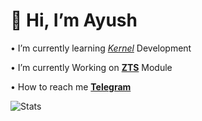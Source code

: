 # 👋 Hi, I’m Ayush

• I’m currently learning [*Kernel*](https://github.com/ImSpiDy/Nexus-Xtreme-Kernel) Development

• I’m currently Working on [**ZTS**](https://github.com/NotZeetaa/ZeetaaTweak) Module
 
• How to reach me **[Telegram](https://t.me/SpiDyX027)**
<!-- GitHub Status-->
![Stats](https://github-readme-stats.vercel.app/api?username=ImSpiDy&theme=dark&include_all_commits=true&count_private=true&show_icons=true&hide_rank=false&border_radius=10&line_height=28&hide_border=true&text_color=a3a3a3)
